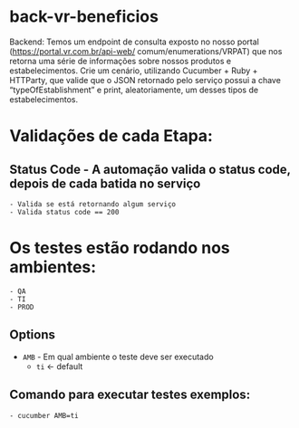 # back-vr-beneficios
Backend:
Temos um endpoint de consulta exposto no nosso portal (https://portal.vr.com.br/api-web/
comum/enumerations/VRPAT) que nos retorna uma série de informações sobre nossos
produtos e estabelecimentos.
Crie um cenário, utilizando Cucumber + Ruby + HTTParty, que valide que o JSON retornado
pelo serviço possui a chave “typeOfEstablishment” e print, aleatoriamente, um desses tipos
de estabelecimentos.

# Validações de cada Etapa:
## Status Code  - A automação valida o status code, depois de cada batida no serviço
    - Valida se está retornando algum serviço
    - Valida status code == 200
    
# Os testes estão rodando nos ambientes:
    - QA
    - TI
    - PROD

## Options
* `AMB` - Em qual ambiente o teste deve ser executado
    * `ti` <- default 

## Comando para executar testes exemplos:
    - cucumber AMB=ti
